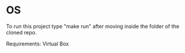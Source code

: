 # OS

To run this project type "make run" after moving inside the folder of the cloned repo. </br>

Requirements: Virtual Box
